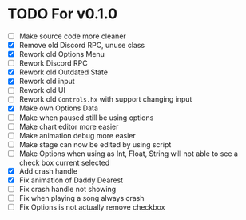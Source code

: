 # TODO For v0.1.0
- [ ] Make source code more cleaner
- [X] Remove old Discord RPC, unuse class
- [X] Rework old Options Menu
- [ ] Rework Discord RPC
- [X] Rework old Outdated State
- [X] Rework old input
- [ ] Rework old UI
- [ ] Rework old `Controls.hx` with support changing input
- [X] Make own Options Data
- [ ] Make when paused still be using options
- [ ] Make chart editor more easier
- [ ] Make animation debug more easier
- [ ] Make stage can now be edited by using script
- [ ] Make Options when using as Int, Float, String will not able to see a check box current selected
- [X] Add crash handle
- [X] Fix animation of Daddy Dearest
- [ ] Fix crash handle not showing
- [ ] Fix when playing a song always crash
- [ ] Fix Options is not actually remove checkbox